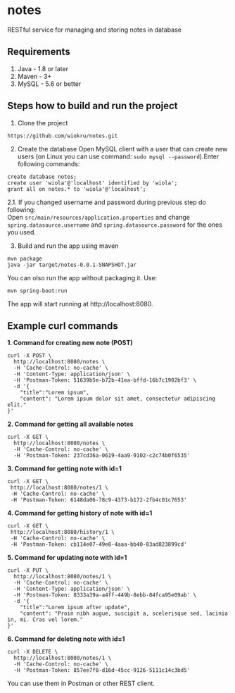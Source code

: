 # notes
RESTful service for managing and storing notes in database


## Requirements
1. Java - 1.8 or later
2. Maven - 3+
3. MySQL - 5.6 or better

## Steps how to build and run the project

1. Clone the project
```
https://github.com/wiokru/notes.git
```
2. Create the database
Open MySQL client with a user that can create new users (on Linux you can use command:
`sudo mysql --password`).Enter following commands: 
```
create database notes;
create user 'wiola'@'localhost' identified by 'wiola';
grant all on notes.* to 'wiola'@'localhost';
```
   2.1. If you changed username and password during previous step do following:		
   Open `src/main/resources/application.properties` and change `spring.datasource.username`
   and `spring.datasource.password` for the ones you used.
   
3. Build and run the app using maven
```
mvn package
java -jar target/notes-0.0.1-SNAPSHOT.jar
```
You can olso run the app without packaging it. Use:
```
mvn spring-boot:run
```

The app will start running at http://localhost:8080.

## Example curl commands

**1. Command for creating new note (POST)**

```curl
curl -X POST \
  http://localhost:8080/notes \
  -H 'Cache-Control: no-cache' \
  -H 'Content-Type: application/json' \
  -H 'Postman-Token: 51639b5e-b72b-41ea-bffd-16b7c1902bf3' \
  -d '{
	"title":"Lorem ipsum",
	"content": "Lorem ipsum dolor sit amet, consectetur adipiscing elit."
}'
```

**2. Command for getting all available notes**

```curl
curl -X GET \
  http://localhost:8080/notes \
  -H 'Cache-Control: no-cache' \
  -H 'Postman-Token: 237cd36a-0619-4aa9-9102-c2c74b0f6535'
  ```
  
**3. Command for getting note with id=1**
 
 ```curl
 curl -X GET \
  http://localhost:8080/notes/1 \
  -H 'Cache-Control: no-cache' \
  -H 'Postman-Token: 6148da06-78c9-4373-b172-2fb4c01c7653'
 ```
 
 **4. Command for getting history of note with id=1**
 
 ```curl 
 curl -X GET \
  http://localhost:8080/history/1 \
  -H 'Cache-Control: no-cache' \
  -H 'Postman-Token: cb114e07-49e8-4aaa-bb40-83ad823899cd'
  ```
  
**5. Command for updating note with id=1**

```curl
curl -X PUT \
  http://localhost:8080/notes/1 \
  -H 'Cache-Control: no-cache' \
  -H 'Content-Type: application/json' \
  -H 'Postman-Token: 8333a39a-a4ff-449b-8ebb-84fca95e09ab' \
  -d '{
	"title":"Lorem ipsum after update",
	"content": "Proin nibh augue, suscipit a, scelerisque sed, lacinia in, mi. Cras vel lorem."
}'
```

**6. Command for deleting note with id=1**

```curl
curl -X DELETE \
  http://localhost:8080/notes/1 \
  -H 'Cache-Control: no-cache' \
  -H 'Postman-Token: 857ee7f8-d16d-45cc-9126-5111c14c3bd5'
  ```
  You can use them in Postman or other REST client.
